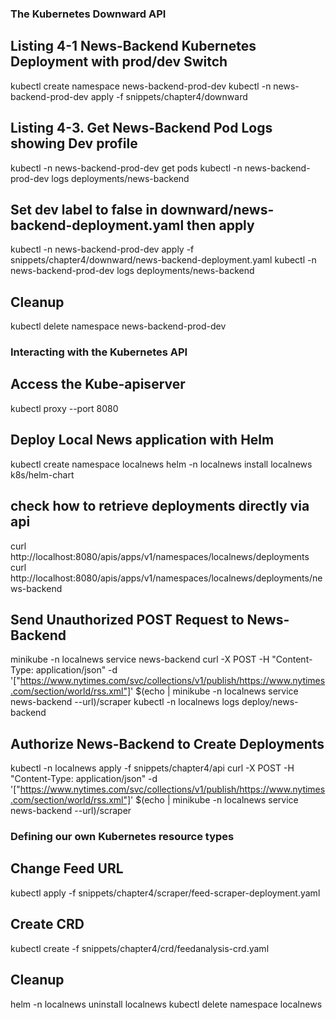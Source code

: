 ### The Kubernetes Downward API
## Listing 4-1 News-Backend Kubernetes Deployment with prod/dev Switch
kubectl create namespace news-backend-prod-dev
kubectl -n news-backend-prod-dev apply -f snippets/chapter4/downward
## Listing 4-3. Get News-Backend Pod Logs showing Dev profile
kubectl -n news-backend-prod-dev get pods
kubectl -n news-backend-prod-dev logs deployments/news-backend
## Set dev label to false in downward/news-backend-deployment.yaml then apply
kubectl -n news-backend-prod-dev apply -f snippets/chapter4/downward/news-backend-deployment.yaml
kubectl -n news-backend-prod-dev logs deployments/news-backend
## Cleanup
kubectl delete namespace news-backend-prod-dev
### Interacting with the Kubernetes API
## Access the Kube-apiserver
kubectl proxy --port 8080
## Deploy Local News application with Helm
kubectl create namespace localnews
helm -n localnews install localnews k8s/helm-chart
## check how to retrieve deployments directly via api
curl http://localhost:8080/apis/apps/v1/namespaces/localnews/deployments
curl http://localhost:8080/apis/apps/v1/namespaces/localnews/deployments/news-backend
## Send Unauthorized POST Request to News-Backend
minikube -n localnews service news-backend
curl -X POST -H "Content-Type: application/json" -d '["https://www.nytimes.com/svc/collections/v1/publish/https://www.nytimes.com/section/world/rss.xml"]' $(echo | minikube -n localnews service news-backend --url)/scraper
kubectl -n localnews logs deploy/news-backend
## Authorize News-Backend to Create Deployments
kubectl -n localnews apply -f snippets/chapter4/api
curl -X POST -H "Content-Type: application/json" -d '["https://www.nytimes.com/svc/collections/v1/publish/https://www.nytimes.com/section/world/rss.xml"]' $(echo | minikube -n localnews service news-backend --url)/scraper
### Defining our own Kubernetes resource types
## Change Feed URL
kubectl apply -f snippets/chapter4/scraper/feed-scraper-deployment.yaml
## Create CRD
kubectl create -f snippets/chapter4/crd/feedanalysis-crd.yaml
## Cleanup
helm -n localnews uninstall localnews
kubectl delete namespace localnews

